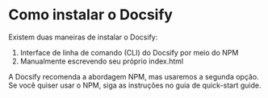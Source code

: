
# Como instalar o Docsify

Existem duas maneiras de instalar o Docsify:

   1. Interface de linha de comando (CLI) do Docsify por meio do NPM
   2. Manualmente escrevendo seu próprio index.html

A Docsify recomenda a abordagem NPM, mas usaremos a segunda opção. 
Se você quiser usar o NPM, siga as instruções no guia de quick-start guide.
